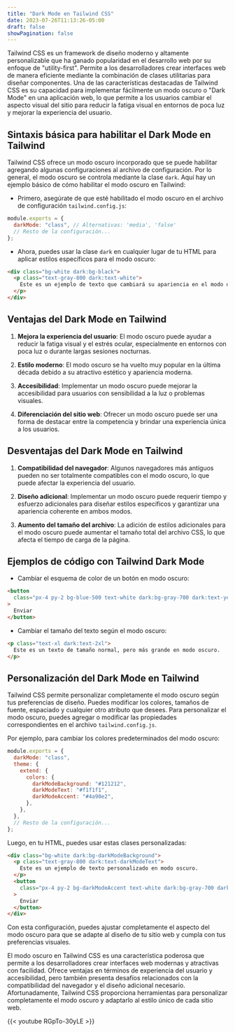 ```yaml
---
title: "Dark Mode en Tailwind CSS"
date: 2023-07-26T11:13:26-05:00
draft: false
showPagination: false
---
```


Tailwind CSS es un framework de diseño moderno y altamente personalizable que ha ganado popularidad en el desarrollo web por su enfoque de "utility-first". Permite a los desarrolladores crear interfaces web de manera eficiente mediante la combinación de clases utilitarias para diseñar componentes. Una de las características destacadas de Tailwind CSS es su capacidad para implementar fácilmente un modo oscuro o "Dark Mode" en una aplicación web, lo que permite a los usuarios cambiar el aspecto visual del sitio para reducir la fatiga visual en entornos de poca luz y mejorar la experiencia del usuario.

## Sintaxis básica para habilitar el Dark Mode en Tailwind

Tailwind CSS ofrece un modo oscuro incorporado que se puede habilitar agregando algunas configuraciones al archivo de configuración. Por lo general, el modo oscuro se controla mediante la clase `dark`. Aquí hay un ejemplo básico de cómo habilitar el modo oscuro en Tailwind:

- Primero, asegúrate de que esté habilitado el modo oscuro en el archivo de configuración `tailwind.config.js`:

```javascript
module.exports = {
  darkMode: "class", // Alternativas: 'media', 'false'
  // Resto de la configuración...
};
```

- Ahora, puedes usar la clase `dark` en cualquier lugar de tu HTML para aplicar estilos específicos para el modo oscuro:

```html
<div class="bg-white dark:bg-black">
  <p class="text-gray-800 dark:text-white">
    Este es un ejemplo de texto que cambiará su apariencia en el modo oscuro.
  </p>
</div>
```

## Ventajas del Dark Mode en Tailwind

1. **Mejora la experiencia del usuario**: El modo oscuro puede ayudar a reducir la fatiga visual y el estrés ocular, especialmente en entornos con poca luz o durante largas sesiones nocturnas.

2. **Estilo moderno**: El modo oscuro se ha vuelto muy popular en la última década debido a su atractivo estético y apariencia moderna.

3. **Accesibilidad**: Implementar un modo oscuro puede mejorar la accesibilidad para usuarios con sensibilidad a la luz o problemas visuales.

4. **Diferenciación del sitio web**: Ofrecer un modo oscuro puede ser una forma de destacar entre la competencia y brindar una experiencia única a los usuarios.

## Desventajas del Dark Mode en Tailwind

1. **Compatibilidad del navegador**: Algunos navegadores más antiguos pueden no ser totalmente compatibles con el modo oscuro, lo que puede afectar la experiencia del usuario.

2. **Diseño adicional**: Implementar un modo oscuro puede requerir tiempo y esfuerzo adicionales para diseñar estilos específicos y garantizar una apariencia coherente en ambos modos.

3. **Aumento del tamaño del archivo**: La adición de estilos adicionales para el modo oscuro puede aumentar el tamaño total del archivo CSS, lo que afecta el tiempo de carga de la página.

## Ejemplos de código con Tailwind Dark Mode

- Cambiar el esquema de color de un botón en modo oscuro:

```html
<button
  class="px-4 py-2 bg-blue-500 text-white dark:bg-gray-700 dark:text-yellow-300"
>
  Enviar
</button>
```

- Cambiar el tamaño del texto según el modo oscuro:

```html
<p class="text-xl dark:text-2xl">
  Este es un texto de tamaño normal, pero más grande en modo oscuro.
</p>
```

## Personalización del Dark Mode en Tailwind

Tailwind CSS permite personalizar completamente el modo oscuro según tus preferencias de diseño. Puedes modificar los colores, tamaños de fuente, espaciado y cualquier otro atributo que desees. Para personalizar el modo oscuro, puedes agregar o modificar las propiedades correspondientes en el archivo `tailwind.config.js`.

Por ejemplo, para cambiar los colores predeterminados del modo oscuro:

```javascript
module.exports = {
  darkMode: "class",
  theme: {
    extend: {
      colors: {
        darkModeBackground: "#121212",
        darkModeText: "#f1f1f1",
        darkModeAccent: "#4a90e2",
      },
    },
  },
  // Resto de la configuración...
};
```

Luego, en tu HTML, puedes usar estas clases personalizadas:

```html
<div class="bg-white dark:bg-darkModeBackground">
  <p class="text-gray-800 dark:text-darkModeText">
    Este es un ejemplo de texto personalizado en modo oscuro.
  </p>
  <button
    class="px-4 py-2 bg-darkModeAccent text-white dark:bg-gray-700 dark:text-yellow-300"
  >
    Enviar
  </button>
</div>
```

Con esta configuración, puedes ajustar completamente el aspecto del modo oscuro para que se adapte al diseño de tu sitio web y cumpla con tus preferencias visuales.

El modo oscuro en Tailwind CSS es una característica poderosa que permite a los desarrolladores crear interfaces web modernas y atractivas con facilidad. Ofrece ventajas en términos de experiencia del usuario y accesibilidad, pero también presenta desafíos relacionados con la compatibilidad del navegador y el diseño adicional necesario. Afortunadamente, Tailwind CSS proporciona herramientas para personalizar completamente el modo oscuro y adaptarlo al estilo único de cada sitio web.

{{< youtube RGpTo-30yLE >}}